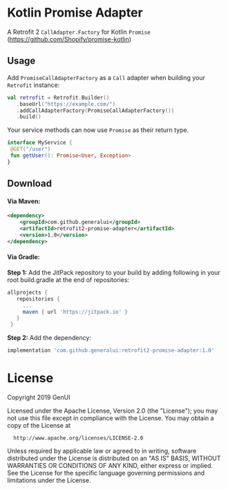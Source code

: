 Kotlin Promise Adapter
========================

A Retrofit 2 `CallAdapter.Factory` for Kotlin `Promise` (https://github.com/Shopify/promise-kotlin)

Usage
-----

Add `PromiseCallAdapterFactory` as a `Call` adapter when building your `Retrofit` instance:
```kotlin
val retrofit = Retrofit.Builder()
   .baseUrl("https://example.com/")
   .addCallAdapterFactory(PromiseCallAdapterFactory())
   .build()
```

Your service methods can now use `Promise` as their return type.
```kotlin
interface MyService {
 @GET("/user")
 fun getUser(): Promise<User, Exception>
}
```


Download
--------

#### Via Maven:
```xml
<dependency>
    <groupId>com.github.generalui</groupId>
    <artifactId>retrofit2-promise-adapter</artifactId>
    <version>1.0</version>
</dependency>
```
#### Via Gradle:
**Step 1:** Add the JitPack repository to your build by adding following in your root build.gradle at the end of repositories:
```groovy
allprojects {
   repositories {
     ...
     maven { url 'https://jitpack.io' }
   }
 }
```
**Step 2:** Add the dependency:
```groovy
implementation 'com.github.generalui:retrofit2-promise-adapter:1.0'
```
License
=======

   Copyright 2019 GenUI

   Licensed under the Apache License, Version 2.0 (the "License");
   you may not use this file except in compliance with the License.
   You may obtain a copy of the License at

      http://www.apache.org/licenses/LICENSE-2.0

   Unless required by applicable law or agreed to in writing, software
   distributed under the License is distributed on an "AS IS" BASIS,
   WITHOUT WARRANTIES OR CONDITIONS OF ANY KIND, either express or implied.
   See the License for the specific language governing permissions and
   limitations under the License.
